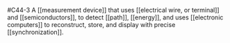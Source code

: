 #C44-3 
A [[measurement device]] that uses [[electrical wire, or terminal]] and [[semiconductors]], to detect [[path]], [[energy]], and uses [[electronic computers]] to reconstruct, store, and display with precise [[synchronization]].